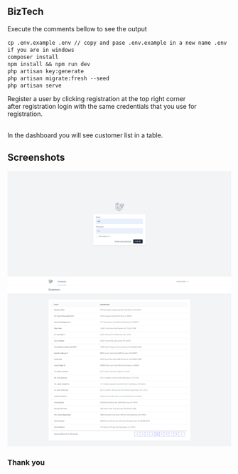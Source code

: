 ## BizTech
Execute the comments bellow to see the output
```
cp .env.example .env // copy and pase .env.example in a new name .env if you are in windows
composer install
npm install && npm run dev
php artisan key:generate
php artisan migrate:fresh --seed
php artisan serve
```

Register a user by clicking registration at the top right corner <br>
after registration login with the same credentials that you use for registration.

<br>
In the dashboard you will see customer list in a table.

## Screenshots
![Login](https://raw.githubusercontent.com/shaheen2013/bizTech/master/screenshots/login.png)
![Customers](https://raw.githubusercontent.com/shaheen2013/bizTech/master/screenshots/customers.png)
### Thank you
